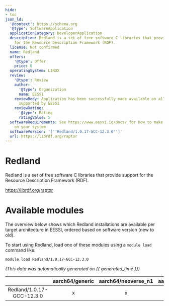 ```yaml
---
hide:
- toc
json_ld:
  '@context': https://schema.org
  '@type': SoftwareApplication
  applicationCategory: DeveloperApplication
  description: Redland is a set of free software C libraries that provide support
    for the Resource Description Framework (RDF).
  license: Not confirmed
  name: Redland
  offers:
    '@type': Offer
    price: 0
  operatingSystem: LINUX
  review:
    '@type': Review
    author:
      '@type': Organization
      name: EESSI
    reviewBody: Application has been successfully made available on all architectures
      supported by EESSI
    reviewRating:
      '@type': Rating
      ratingValue: 5
  softwareRequirements: See https://www.eessi.io/docs/ for how to make EESSI available
    on your system
  softwareVersion: '[''Redland/1.0.17-GCC-12.3.0'']'
  url: https://librdf.org/raptor
---
```


Redland
=======


Redland is a set of free software C libraries that provide support for the Resource Description Framework (RDF).

https://librdf.org/raptor
# Available modules


The overview below shows which Redland installations are available per target architecture in EESSI, ordered based on software version (new to old).

To start using Redland, load one of these modules using a `module load` command like:

```shell
module load Redland/1.0.17-GCC-12.3.0
```

*(This data was automatically generated on {{ generated_time }})*  

| |aarch64/generic|aarch64/neoverse_n1|aarch64/neoverse_v1|x86_64/generic|x86_64/amd/zen2|x86_64/amd/zen3|x86_64/amd/zen4|x86_64/intel/haswell|x86_64/intel/skylake_avx512|
| :---: | :---: | :---: | :---: | :---: | :---: | :---: | :---: | :---: | :---: |
|Redland/1.0.17-GCC-12.3.0|x|x|x|x|x|x|x|x|x|
